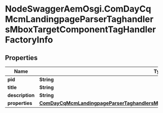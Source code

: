 # NodeSwaggerAemOsgi.ComDayCqMcmLandingpageParserTaghandlersMboxTargetComponentTagHandlerFactoryInfo

## Properties

Name | Type | Description | Notes
------------ | ------------- | ------------- | -------------
**pid** | **String** |  | [optional] 
**title** | **String** |  | [optional] 
**description** | **String** |  | [optional] 
**properties** | [**ComDayCqMcmLandingpageParserTaghandlersMboxTargetComponentTagHandlerFactoryProperties**](ComDayCqMcmLandingpageParserTaghandlersMboxTargetComponentTagHandlerFactoryProperties.md) |  | [optional] 


